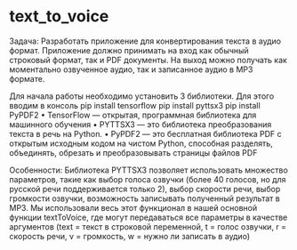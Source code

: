 # text_to_voice
 
Задача:
Разработать приложение для конвертирования текста в аудио формат. Приложение должно принимать 
на вход как обычный строковый формат, так и PDF документы. На выход можно получать как 
моментально озвученное аудио, так и записанное аудио в MP3 формате.
 
 Для начала работы необходимо установить 3 библиотеки. Для этого вводим в консоль
pip install tensorflow
pip install pyttsx3
pip install PyPDF2
•	TensorFlow — открытая, программная библиотека для машинного обучения
•	PYTTSX3 — это библиотека преобразования текста в речь на Python. 
•	PyPDF2 — это бесплатная библиотека PDF с открытым исходным кодом на чистом Python, способная разделять, объединять, обрезать и преобразовывать страницы файлов PDF

Особенности:
Библиотека PYTTSX3 позволяет использовать множество параметров, такие как выбор голоса озвучки 
(более 40 голосов, но для русской речи поддерживается только 2), выбор скорости речи, выбор 
громкости озвучки, возможность записывать полученный результат в MP3. Мы использовали весь этот 
функционал в нашей основной функции textToVoice, где могут передаваться все параметры в 
качестве аргументов (text = текст в строковой переменной, t = голос озвучки, r = скорость речи, 
v = громкость, w = нужно ли записать в аудио)

